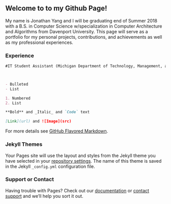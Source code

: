 ## Welcome to to my Github Page!

My name is Jonathan Yang and I will be graduating end of Summer 2018 with a B.S. in Computer Science w/specialization in Computer Architecture and Algorithms from Davenport University. This page will serve as a portfolio for my personal projects, contributions, and achievements as well as my professional experiences.


### Experience

```markdown
#IT Student Assistant (Michigan Department of Technology, Management, and Budget) 2016 - Current



- Bulleted
- List

1. Numbered
2. List

**Bold** and _Italic_ and `Code` text

[Link](url) and ![Image](src)
```

For more details see [GitHub Flavored Markdown](https://guides.github.com/features/mastering-markdown/).

### Jekyll Themes

Your Pages site will use the layout and styles from the Jekyll theme you have selected in your [repository settings](https://github.com/NathaCS/NathaCS.github.io/settings). The name of this theme is saved in the Jekyll `_config.yml` configuration file.

### Support or Contact

Having trouble with Pages? Check out our [documentation](https://help.github.com/categories/github-pages-basics/) or [contact support](https://github.com/contact) and we’ll help you sort it out.
